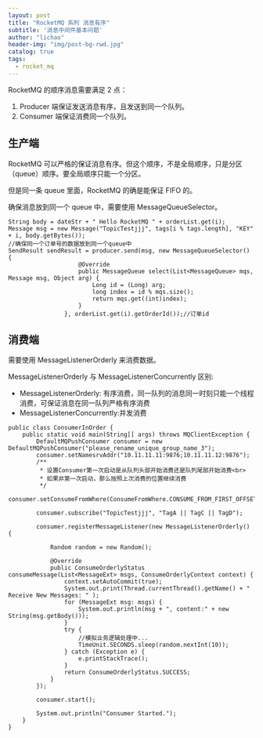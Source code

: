```yaml
---
layout: post
title: "RocketMQ 系列 消息有序"
subtitle: '消息中间件基本问题'
author: "lichao"
header-img: "img/post-bg-rwd.jpg"
catalog: true
tags:
  - rocket_mq
---
```


RocketMQ 的顺序消息需要满足 2 点：

1. Producer 端保证发送消息有序，且发送到同一个队列。
2. Consumer 端保证消费同一个队列。

 

## 生产端

RocketMQ 可以严格的保证消息有序。但这个顺序，不是全局顺序，只是分区（queue）顺序。要全局顺序只能一个分区。

但是同一条 queue 里面，RocketMQ 的确是能保证 FIFO 的。

确保消息放到同一个 queue 中，需要使用 MessageQueueSelector。

```
String body = dateStr + " Hello RocketMQ " + orderList.get(i);
Message msg = new Message("TopicTestjjj", tags[i % tags.length], "KEY" + i, body.getBytes());
//确保同一个订单号的数据放到同一个queue中
SendResult sendResult = producer.send(msg, new MessageQueueSelector() {
                    @Override
                    public MessageQueue select(List<MessageQueue> mqs, Message msg, Object arg) {
                        Long id = (Long) arg;
                        long index = id % mqs.size();
                        return mqs.get((int)index);
                    }
                }, orderList.get(i).getOrderId());//订单id

```

## 消费端

需要使用 MessageListenerOrderly 来消费数据。

MessageListenerOrderly 与 MessageListenerConcurrently 区别:
* MessageListenerOrderly: 有序消费，同一队列的消息同一时刻只能一个线程消费，可保证消息在同一队列严格有序消费  
* MessageListenerConcurrently:并发消费

```
public class ConsumerInOrder {
    public static void main(String[] args) throws MQClientException {
        DefaultMQPushConsumer consumer = new DefaultMQPushConsumer("please_rename_unique_group_name_3");
        consumer.setNamesrvAddr("10.11.11.11:9876;10.11.11.12:9876");
        /**
         * 设置Consumer第一次启动是从队列头部开始消费还是队列尾部开始消费<br>
         * 如果非第一次启动，那么按照上次消费的位置继续消费
         */
        consumer.setConsumeFromWhere(ConsumeFromWhere.CONSUME_FROM_FIRST_OFFSET);
 
        consumer.subscribe("TopicTestjjj", "TagA || TagC || TagD");
 
        consumer.registerMessageListener(new MessageListenerOrderly() {
 
            Random random = new Random();
 
            @Override
            public ConsumeOrderlyStatus consumeMessage(List<MessageExt> msgs, ConsumeOrderlyContext context) {
                context.setAutoCommit(true);
                System.out.print(Thread.currentThread().getName() + " Receive New Messages: " );
                for (MessageExt msg: msgs) {
                    System.out.println(msg + ", content:" + new String(msg.getBody()));
                }
                try {
                    //模拟业务逻辑处理中...
                    TimeUnit.SECONDS.sleep(random.nextInt(10));
                } catch (Exception e) {
                    e.printStackTrace();
                }
                return ConsumeOrderlyStatus.SUCCESS;
            }
        });
 
        consumer.start();
 
        System.out.println("Consumer Started.");
    }
}
```